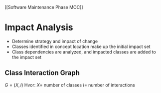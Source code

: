 [[Software Maintenance Phase MOC]]

# Impact Analysis
- Determine strategy and impact of change
- Classes identified in concept location make up the initial impact set
- Class dependencies are analyzed, and impacted classes are added to the impact set

## Class Interaction Graph

$G = (X,I)$
Hvor:
$X=$ number of classes
$I=$ number of interactions

